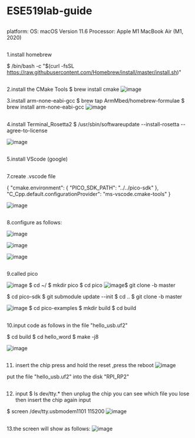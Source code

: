 # ESE519lab-guide


## 
platform:
OS: macOS  Version 11.6
Processor: Apple M1 
 MacBook Air (M1, 2020)
 
##
1.install homebrew

$ /bin/bash -c "$(curl -fsSL
https://raw.githubusercontent.com/Homebrew/install/master/install.sh)"

##


2.install the CMake Tools
$ brew install cmake
![image](https://user-images.githubusercontent.com/114256663/194978120-9183bff8-120c-446c-ab85-e73c07dc6cf8.png)

3.install arm-none-eabi-gcc
$ brew tap ArmMbed/homebrew-formulae
$ brew install arm-none-eabi-gcc
![image](https://user-images.githubusercontent.com/114256663/194977725-95747296-00ea-4787-89a5-b4c4c501fd9d.png)

##
4.install Terminal_Rosetta2
$ /usr/sbin/softwareupdate --install-rosetta --agree-to-license

![image](https://user-images.githubusercontent.com/114256663/194977768-24ef5a57-0c18-4d02-9309-c9a582534c65.png)

##
5.install VScode (google)
##

##
7.create .vscode file

{
  "cmake.environment": {
  "PICO_SDK_PATH": "../../pico-sdk"
  },
  "C_Cpp.default.configurationProvider": "ms-vscode.cmake-tools"
}

![image](https://user-images.githubusercontent.com/114256663/194979294-78a60a4a-8050-482b-997a-71ad418c1e7b.png)
##
8.configure as follows:

![image](https://user-images.githubusercontent.com/114256663/194979757-59441ff9-97ac-40db-ae3f-8526d975edd8.png)

![image](https://user-images.githubusercontent.com/114256663/194980059-582af3f4-e39b-47a0-8b97-b96a53db8625.png)


![image](https://user-images.githubusercontent.com/114256663/194985544-c8eb9c42-786b-4b9c-aabe-978fe0d54c0e.png)

##
9.called pico

![image](https://user-images.githubusercontent.com/114256663/194980578-27024a66-67be-4c89-bf25-dbb0631e1367.png)
$ cd ~/
$ mkdir pico
$ cd pico
![image](https://user-images.githubusercontent.com/114256663/194980860-f6b48d56-41a6-448d-8109-50dfef2a74fc.png)$ git clone -b master 

$ cd pico-sdk
$ git submodule update --init
$ cd ..
$ git clone -b master 

![image](https://user-images.githubusercontent.com/114256663/194981156-73636b56-0c0a-48d3-9575-bf3f2d8af62d.png)
$ cd pico-examples
$ mkdir build
$ cd build
##
10.input code as follows in the file "hello_usb.uf2"

$ cd build
$ cd hello_word
$ make -j8

![image](https://user-images.githubusercontent.com/114256663/194981482-78723bc5-ed78-46ca-8cb5-3bfde93c6bb0.png)
##
11. insert the chip 
press and hold the reset ,press the reboot 
![image](https://user-images.githubusercontent.com/114256663/194982734-ed6c9395-cc92-4dfc-8fc6-696174ca2377.png)


put the file "hello_usb.uf2" into the disk "RPI_RP2"

##
12. input
$ ls dev/tty.*
then unplug the chip 
you can see which file you lose
then insert the chip again
input 

$ screen /dev/tty.usbmodem1101 115200
![image](https://user-images.githubusercontent.com/114256663/194985223-6e29c81b-4a04-4145-87f0-440a1b0b54f1.png)




##
13.the screen will show as follows:
![image](https://user-images.githubusercontent.com/114256663/194983775-47cd5e7c-ea52-45e5-bb04-70060de816ac.png)






































